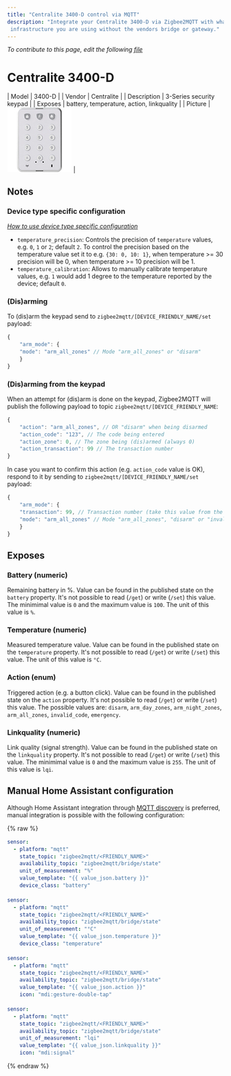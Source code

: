 ```yaml
---
title: "Centralite 3400-D control via MQTT"
description: "Integrate your Centralite 3400-D via Zigbee2MQTT with whatever smart home
 infrastructure you are using without the vendors bridge or gateway."
---
```


*To contribute to this page, edit the following
[file](https://github.com/Koenkk/zigbee2mqtt.io/blob/master/docs/devices/3400-D.md)*

# Centralite 3400-D

| Model | 3400-D  |
| Vendor  | Centralite  |
| Description | 3-Series security keypad |
| Exposes | battery, temperature, action, linkquality |
| Picture | ![Centralite 3400-D](../images/devices/3400-D.jpg) |

## Notes

### Device type specific configuration
*[How to use device type specific configuration](../information/configuration.md)*

* `temperature_precision`: Controls the precision of `temperature` values,
e.g. `0`, `1` or `2`; default `2`.
To control the precision based on the temperature value set it to e.g. `{30: 0, 10: 1}`,
when temperature >= 30 precision will be 0, when temperature >= 10 precision will be 1.
* `temperature_calibration`: Allows to manually calibrate temperature values,
e.g. `1` would add 1 degree to the temperature reported by the device; default `0`.


### (Dis)arming
To (dis)arm the keypad send to `zigbee2mqtt/[DEVICE_FRIENDLY_NAME/set` payload:

```js
{
    "arm_mode": {
    "mode": "arm_all_zones" // Mode "arm_all_zones" or "disarm"
    }
}
```

### (Dis)arming from the keypad
When an attempt for (dis)arm is done on the keypad, Zigbee2MQTT will publish the following payload to topic `zigbee2mqtt/[DEVICE_FRIENDLY_NAME`:

```js
{
    "action": "arm_all_zones", // OR "disarm" when being disarmed
    "action_code": "123", // The code being entered
    "action_zone": 0, // The zone being (dis)armed (always 0)
    "action_transaction": 99 // The transaction number
}
```

In case you want to confirm this action (e.g. `action_code` value is OK), respond to it by sending to `zigbee2mqtt/[DEVICE_FRIENDLY_NAME/set` payload:

```js
{
    "arm_mode": {
    "transaction": 99, // Transaction number (take this value from the (dis)arm attempt property `action_transaction`)
    "mode": "arm_all_zones" // Mode "arm_all_zones", "disarm" or "invalid_code" (take this value from the (dis)arm attempt property `action`)
    }
}
```



## Exposes
### Battery (numeric)
Remaining battery in %.
Value can be found in the published state on the `battery` property.
It's not possible to read (`/get`) or write (`/set`) this value.
The minimimal value is `0` and the maximum value is `100`.
The unit of this value is `%`.

### Temperature (numeric)
Measured temperature value.
Value can be found in the published state on the `temperature` property.
It's not possible to read (`/get`) or write (`/set`) this value.
The unit of this value is `°C`.

### Action (enum)
Triggered action (e.g. a button click).
Value can be found in the published state on the `action` property.
It's not possible to read (`/get`) or write (`/set`) this value.
The possible values are: `disarm`, `arm_day_zones`, `arm_night_zones`, `arm_all_zones`, `invalid_code`, `emergency`.

### Linkquality (numeric)
Link quality (signal strength).
Value can be found in the published state on the `linkquality` property.
It's not possible to read (`/get`) or write (`/set`) this value.
The minimimal value is `0` and the maximum value is `255`.
The unit of this value is `lqi`.

## Manual Home Assistant configuration
Although Home Assistant integration through [MQTT discovery](../integration/home_assistant) is preferred,
manual integration is possible with the following configuration:


{% raw %}
```yaml
sensor:
  - platform: "mqtt"
    state_topic: "zigbee2mqtt/<FRIENDLY_NAME>"
    availability_topic: "zigbee2mqtt/bridge/state"
    unit_of_measurement: "%"
    value_template: "{{ value_json.battery }}"
    device_class: "battery"

sensor:
  - platform: "mqtt"
    state_topic: "zigbee2mqtt/<FRIENDLY_NAME>"
    availability_topic: "zigbee2mqtt/bridge/state"
    unit_of_measurement: "°C"
    value_template: "{{ value_json.temperature }}"
    device_class: "temperature"

sensor:
  - platform: "mqtt"
    state_topic: "zigbee2mqtt/<FRIENDLY_NAME>"
    availability_topic: "zigbee2mqtt/bridge/state"
    value_template: "{{ value_json.action }}"
    icon: "mdi:gesture-double-tap"

sensor:
  - platform: "mqtt"
    state_topic: "zigbee2mqtt/<FRIENDLY_NAME>"
    availability_topic: "zigbee2mqtt/bridge/state"
    unit_of_measurement: "lqi"
    value_template: "{{ value_json.linkquality }}"
    icon: "mdi:signal"
```
{% endraw %}


